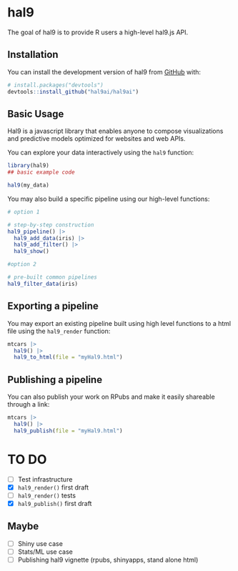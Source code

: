 
<!-- README.md is generated from README.Rmd. Please edit that file -->

# hal9

<!-- badges: start -->
<!-- badges: end -->

The goal of hal9 is to provide R users a high-level hal9.js API.

## Installation

You can install the development version of hal9 from
[GitHub](https://github.com/) with:

``` r
# install.packages("devtools")
devtools::install_github("hal9ai/hal9ai")
```

## Basic Usage

Hal9 is a javascript library that enables anyone to compose
visualizations and predictive models optimized for websites and web
APIs.

You can explore your data interactively using the `hal9` function:

``` r
library(hal9)
## basic example code

hal9(my_data)
```

You may also build a specific pipeline using our high-level functions:

``` r
# option 1

# step-by-step construction
hal9_pipeline() |> 
  hal9_add_data(iris) |> 
  hal9_add_filter() |> 
  hal9_show()

#option 2

# pre-built common pipelines
hal9_filter_data(iris)
```

## Exporting a pipeline

You may export an existing pipeline built using high level functions to
a html file using the `hal9_render` function:

``` r
mtcars |> 
  hal9() |> 
  hal9_to_html(file = "myHal9.html")
```

## Publishing a pipeline

You can also publish your work on RPubs and make it easily shareable
through a link:

``` r
mtcars |> 
  hal9() |> 
  hal9_publish(file = "myHal9.html")
```

# TO DO

-   [ ] Test infrastructure
-   [x] `hal9_render()` first draft
-   [ ] `hal9_render()` tests
-   [x] `hal9_publish()` first draft

## Maybe

-   [ ] Shiny use case
-   [ ] Stats/ML use case
-   [ ] Publishing hal9 vignette (rpubs, shinyapps, stand alone html)
